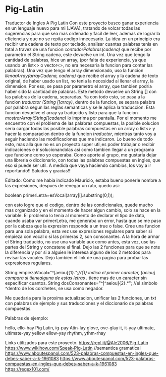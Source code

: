 # Pig-Latin
Traductor de Ingles A Pig Latin
Con este proyecto busco ganar experiencia en un lenguaje nuevo para mi (JAVA), tratando de volcar todas las sugerencias para que sea mas ordenado y facil de leer, ademas de lograr la eficiencia y que no se repita codigo innecesario. La idea en un principio era recibir una cadena de texto por teclado, analisar cuantas palabras tenia en total a travez de una funcion *contadorPalabras(cadena)* que recibe por parametro el String cadena, este devuelve un int. Una vez que tengo la cantidad de palabras, hice un array, (por falta de experiencia, ya que usando un list<> o vector<>, no era necesaria la funcion para contar las palabras). Una vez que tengo el array dimensionado, uso la funcion *llenarArray(arrayCadena, cadena)*  que recibe el array y la cadena de texto original, de haber usado un list, no tenia la necesidad al llenar el array, la dimension. Por eso, se pasa por parametro el array, que tambien podria haber sido la cantidad de palabras. Este metodo devuelve un String [] con las palabras de la cadena, separadas. Ya con todo esto, se pasa a la funcion *traductor (String []array)*, dentro de la funcion, se separa palabra por palabra segun las reglas semanticas y se le aplica la traduccion. Esta funcion devuelve el array ya traducido y listo para que la funcion *mostrarArray(String[]cadena)* lo imprima por pantalla. 
Por el momento me encuentro con el problema de las palabras compuestas, la posible solucion seria cargar todas las posible palabras compuestas en un array o list<> y hacer la comparacion dentro de la funcion *traductor*, mientras tanto voy a seguir haciendo las modificaciones que me indicaron. Lo bueno de todo esto, mas alla que no es un proyecto super util,es poder trabajar o recibir indicaciones e ir solucionandolas asi como tambien llegar a un programa que funcione como yo esperaba. Como aporte al grupo, me gustaria dejar una libreria o diccionario, con todas las palabras compuestas en ingles, que eso si puede ser util. A medida que vaya haciendo cambios, los voy a ir reportando!! Saludos y gracias!!


Editado:
Como me habia indicado Mauricio, estaba bueno ponerle nombre a las expresiones, despues de renegar un rato, quedo asi:

boolean primerLetra=esVocal(array[i].substring(0,1));  

con esto logre que el codigo, dentro de las condicionales, quede mucho mas organizado y en el momento de hacer algun cambio, solo se hace en la variable. El problema lo tenia al momento de declarar el tipo de dato, cuando usaba var primerLetra, me generaba un error, hasta que se me paso por la cabeza que la expresion responde a un true o false. 
Cree una funcion para una sola palabra, esta vez use expresiones regulares para saber si empieza con vocal o si las primeras 2, son consonantes. A la hora de armar el String traducido, no use una variable aux como antes, esta vez, use las partes del String y concatene el final. Dejo las 2 funciones para que se note la diferencia y por si a alguien le interesa alguno de los 2 metodos para revisar las vocales. Dejo tambien el link de una pagina para probar las expresiones regulares.

String empiezaVocal="^[aeiou]{1}.*";//{1} indica el primer caracter, [aeiou] compara si tienealguna de estas letras .* tiene mas de un caracter sin especificar cuantos.
String dosConsonantes="^[^aeiou]{2}.*";  //el simbolo ^dentro de los corchetes, se usa como negador.


Me quedaria para la proxima actualizacion, unificar las 2 funciones, un txt con palabras de ejemplo y sus traducciones y el diccionario de palabras compuestas. 

Palabras de ejemplo:

hello,  ello-hay
Pig Latin, ig-pay Atin-lay
glove, ove-glay
it, it-yay
ultimate, ultimate-yay
yellow ellow-yay
rhythm, ythm-rhay


Links utilizados para este proyecto.
https://repl.it/@Ale2006/Pig-Latin
https://www.wikihow.com/Speak-Pig-Latin  //semantica gramatical
https://www.aboutespanol.com/523-palabras-compuestas-en-ingles-que-debes-saber-a-k-1961083
https://www.aboutespanol.com/523-palabras-compuestas-en-ingles-que-debes-saber-a-k-1961083
https://regex101.com/
